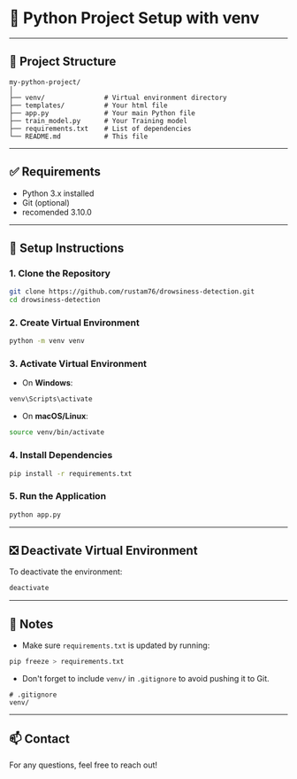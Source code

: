 
# 🐍 Python Project Setup with venv

---

## 📁 Project Structure

```
my-python-project/
│
├── venv/               # Virtual environment directory
├── templates/          # Your html file
├── app.py              # Your main Python file
├── train_model.py      # Your Training model
├── requirements.txt    # List of dependencies
└── README.md           # This file
```

---

## ✅ Requirements

- Python 3.x installed
- Git (optional)
- recomended 3.10.0 
---

## 🚀 Setup Instructions

### 1. Clone the Repository

```bash
git clone https://github.com/rustam76/drowsiness-detection.git
cd drowsiness-detection
```

### 2. Create Virtual Environment

```bash
python -m venv venv
```

### 3. Activate Virtual Environment

- On **Windows**:

```bash
venv\Scripts\activate
```

- On **macOS/Linux**:

```bash
source venv/bin/activate
```

### 4. Install Dependencies

```bash
pip install -r requirements.txt
```

### 5. Run the Application

```bash
python app.py
```

---

## ❎ Deactivate Virtual Environment

To deactivate the environment:

```bash
deactivate
```

---

## 📝 Notes

- Make sure `requirements.txt` is updated by running:

```bash
pip freeze > requirements.txt
```

- Don't forget to include `venv/` in `.gitignore` to avoid pushing it to Git.

```
# .gitignore
venv/
```

---

## 📫 Contact

For any questions, feel free to reach out!
